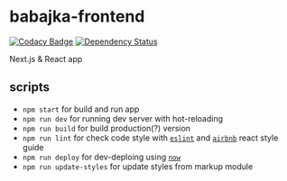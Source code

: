 # babajka-frontend
[![Codacy Badge](https://api.codacy.com/project/badge/Grade/a3dbbfeb35e84d4dbbb394be08ec196a)](https://www.codacy.com/app/babajka/babajka-frontend?utm_source=github.com&amp;utm_medium=referral&amp;utm_content=babajka/babajka-frontend&amp;utm_campaign=Badge_Grade)
[![Dependency Status](https://www.versioneye.com/user/projects/595a95d16725bd003b4078a8/badge.svg?style=flat-square)](https://www.versioneye.com/user/projects/595a95d16725bd003b4078a8)

Next.js &amp; React app

## scripts
* `npm start` for build and run app
* `npm run dev` for running dev server with hot-reloading
* `npm run build` for build production(?) version
* `npm run lint` for check code style with [`eslint`](http://eslint.org/) and [`airbnb`](https://github.com/airbnb/javascript/tree/master/react) react style guide
* `npm run deploy` for dev-deploing using [`now`](https://zeit.co/now)
* `npm run update-styles` for update styles from markup module


